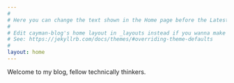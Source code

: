 ```yaml
---
#
# Here you can change the text shown in the Home page before the Latest Posts section.
#
# Edit cayman-blog's home layout in _layouts instead if you wanna make some changes
# See: https://jekyllrb.com/docs/themes/#overriding-theme-defaults
#
layout: home
---
```

Welcome to my blog, fellow technically thinkers.

<!-- Cayman Blog Theme is a clean, responsive blogging theme for Jekyll. It is inspired by the Cayman Theme for Github Pages, which can be greatly used for single projects but not as blogging platform.

This theme has instead all you need to start today blogging with Jekyll, and no effort: pages, posts, few social buttons. Try loading this on mobile too.

Have a look at the Github page for more information.

You find this descriptive text in the `index.md` file, so you can change it, or remove it completely, according to your needs. -->
